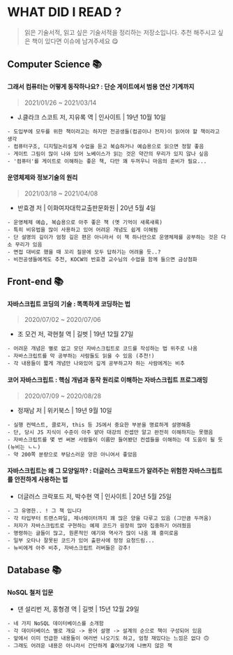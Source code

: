 # WHAT DID I READ ?
> 읽은 기술서적, 읽고 싶은 기술서적을 정리하는 저장소입니다.
> 추천 해주시고 싶은 책이 있다면 이슈에 남겨주세요 😋

## Computer Science 📚

#### 그래서 컴퓨터는 어떻게 동작하나요? : 단순 게이트에서 범용 연산 기계까지
> 2021/01/26 ~ 2021/03/14

- J.클라크 스코트 저, 지유록 역 | 인사이트 | 19년 10월 10일

```
- 도입부에 모두를 위한 책이라고는 하지만 전공생들(컴공이나 전자)이 읽어야 할 책이라고 생각
- 컴퓨터구조, 디지털논리설계 수업을 듣고 복습하거나 예습용으로 읽으면 정말 좋음
- 게이트 그림이 많이 나와 있어 노베이스가 읽는 것은 약간의 무리가 있지 않나 싶음
- '컴퓨터'를 게이트로 이해하는 좋은 책, 다만 꽤 두꺼우니 마음의 준비가 필요...
```

#### 운영체제와 정보기술의 원리
> 2021/03/18 ~ 2021/04/08

- 반효경 저 | 이화여자대학교출판문화원 | 20년 5월 4일

```
- 운영체제 예습, 복습용으로 아주 좋은 책 (옛 기억이 새록새록)
- 특히 비유법을 많이 사용하고 있어 어려운 개념도 쉽게 이해됨
- 단 설명의 깊이가 엄청 깊은 편은 아니라서 이 책 하나만으로 운영체제를 공부하는 것은 다소 무리가 있음
- 면접 대비로 했을 때 꼬리 질문에 모두 답하기는 어려울 듯..?
- 비전공생들에게도 추천, KOCW의 반효경 교수님의 수업을 함께 들으면 금상첨화
```

## Front-end 📚

#### 자바스크립트 코딩의 기술 : 똑똑하게 코딩하는 법
> 2020/07/02 ~ 2020/07/06

- 조 모건 저, 곽현철 역 | 길벗 | 19년 12월 27일

```
- 어려운 개념은 별로 없고 모던 자바스크립트로 코드를 작성하는 법 위주로 나옴
- 자바스크립트를 막 공부하는 사람들도 읽을 수 있음 (추천!)
- 각 내용들이 짧게 개념만 나와있어 깊게 공부하고자 하는 사람에게는 비추
```

#### 코어 자바스크립트 : 핵심 개념과 동작 원리로 이해하는 자바스크립트 프로그래밍
> 2020/07/09 ~ 2020/08/28

- 정재남 저 | 위키북스 | 19년 9월 10일

```
- 실행 컨텍스트, 클로저, this 등 JS에서 중요한 부분을 명료하게 설명해줌
- 단, 당시 JS 지식이 수준이 아주 얕아 대강의 컨셉만 알고 완전히 이해하지는 못했음
- 자바스크립트를 몇 번 써본 사람들이 이름만 들어봤던 컨셉들을 이해하는 데 도움이 될 듯 (뉴비는 ㄴㄴ)
- 약 200쪽 분량으로 부담스러운 양은 아니여서 좋았음
```

#### 자바스크립트는 왜 그 모양일까? : 더글러스 크락포드가 알려주는 위험한 자바스크립트를 안전하게 사용하는 법

- 더글러스 크락포드 저, 박수현 역 | 인사이트 | 20년 5월 25일

```
- 그 유명한.. ! 그 책 입니다
- 각 타입부터 트랜스파일, 제너레이터까지 꽤 많은 양을 다루고 있음 (그만큼 두꺼움)
- 저자가 자바스크립트로 구현하는 예제 코드가 굉장히 많아 집중하기 어려웠음
- 명령하는 글들이 많고, 원론적인 얘기와 역사가 많이 나옴 꽤 흥미로움
- 일부 오타나 잘못된 코드가 있어 출판사에 정정 요청드림...
- 뉴비에게 아주 비추, 자바스크립트 러버들은 강추!
```

## Database 📚

#### NoSQL 철저 입문

- 댄 설리번 저, 홍형경 역 | 길벗 | 15년 12월 29일

```
- 네 가지 NoSQL 데이터베이스를 소개함
- 각 데이터베이스 별로 개요 -> 용어 설명 -> 설계의 순으로 책이 구성되어 있음
- 앞에서 이미 언급한 내용들이 여러번 나오기도 하고, 엄청 재밌다는 느낌은 없다 🙃
- 그래도 어려운 내용은 아니라서 간단하게 훑어보기에 나쁘지 않은 책
```
